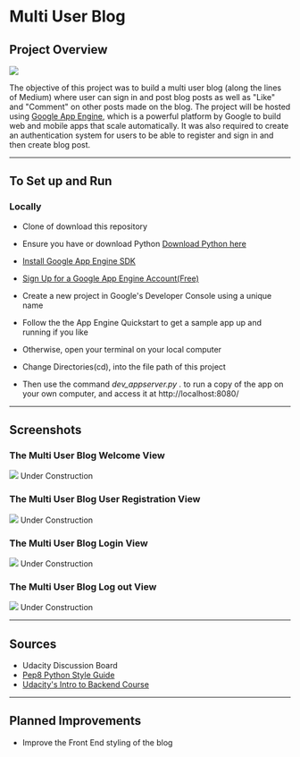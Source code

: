 # Multi User Blog

## Project Overview

![](http://progressed.io/bar/50?title=Progress)

The objective of this project was to build a multi user blog (along the lines of Medium) where user can sign in and post blog posts as well as "Like" and "Comment" on other posts made on the blog. The project will be hosted using [Google App Engine](https://cloud.google.com/appengine/), which is a powerful platform by Google to build web and mobile apps that scale automatically. It was also required to create an authentication system for users to be able to register and sign in and then create blog post. 

___

## To Set up and Run

### Locally 

* Clone of download this repository 


* Ensure you have or download Python [Download Python here](https://www.python.org/downloads/)
* [Install Google App Engine SDK](https://cloud.google.com/appengine/docs/python/download)

* [Sign Up for a Google App Engine Account(Free)](https://cloud.google.com/appengine/)

* Create a new project in Google's Developer Console using a unique name

* Follow the the App Engine Quickstart to get a sample app up and running if you like

* Otherwise, open your terminal on your local computer 

* Change Directories(cd), into the file path of this project 

* Then use the command *dev_appserver.py .* to run a copy of the app on your own computer, and access it at http://localhost:8080/












___

## Screenshots

### The Multi User Blog Welcome View

![](.png) Under Construction 

### The Multi User Blog User Registration View

![](.png) Under Construction

### The Multi User Blog Login View 

![](.png) Under Construction

### The Multi User Blog Log out View
 
![](.png) Under Construction











---

## Sources

* Udacity Discussion Board
* [Pep8 Python Style Guide](https://www.python.org/dev/peps/pep-0008/)
* [Udacity's Intro to Backend Course](https://www.udacity.com/course/intro-to-backend--ud171)







---
## Planned Improvements

* Improve the Front End styling of the blog


